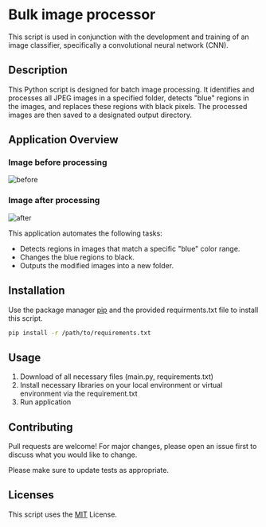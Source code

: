 # Bulk image processor
This script is used in conjunction with the development and training of an image classifier, specifically a convolutional neural network (CNN).
## Description

This Python script is designed for batch image processing. It identifies and processes all JPEG images in a specified folder, detects "blue" regions in the images, and replaces these regions with black pixels. The processed images are then saved to a designated output directory.

## Application Overview
### Image before processing
![before](https://github.com/user-attachments/assets/8533d5d3-0af7-4531-a0d1-e938551e189b)

### Image after processing
![after](https://github.com/user-attachments/assets/c2004b50-b1fa-4e60-a284-25817b753bde)

This application automates the following tasks:

- Detects regions in images that match a specific "blue" color range.
- Changes the blue regions to black.
- Outputs the modified images into a new folder.

## Installation

Use the package manager [pip](https://pip.pypa.io/en/stable/) and the provided requirments.txt file to install this script.

```bash
pip install -r /path/to/requirements.txt
`````

## Usage

1. Download of all necessary files (main.py, requirements.txt)
2. Install necessary libraries on your local environment or virtual environment via the requirement.txt
3. Run application

## Contributing

Pull requests are welcome! For major changes, please open an issue first
to discuss what you would like to change.

Please make sure to update tests as appropriate.

## Licenses
This script uses the [MIT](https://choosealicense.com/licenses/mit/) License.
